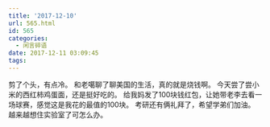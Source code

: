 ```yaml
---
title: '2017-12-10'
url: 565.html
id: 565
categories:
  - 闲言碎语
date: 2017-12-11 03:09:45
tags:
---
```


剪了个头，有点冷。 和老噶聊了聊美国的生活，真的就是烧钱啊。 今天尝了尝小米的西红柿鸡蛋面，还是挺好吃的。 给我妈发了100块钱红包，让她带老李去看一场球赛，感觉这是我花的最值的100块。 考研还有俩礼拜了，希望学弟们加油。 越来越想住实验室了可怎么办。